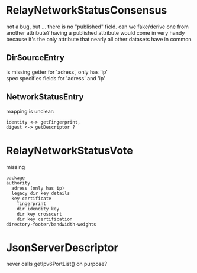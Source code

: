 # RelayNetworkStatusConsensus

not a bug, but ... there is no "published" field. can we fake/derive one from 
another attribute? having a published attribute would come in very handy because
it's the only attribute that nearly all other datasets have in common



## DirSourceEntry

is missing getter for 'adress', only has 'ip'  
spec specifies fields for 'adress' and 'ip'

## NetworkStatusEntry

mapping is unclear:  
   
    identity <-> getFingerprint,   
    digest <-> getDescriptor ?

    
    
# RelayNetworkStatusVote

missing 

    package
    authority
      adress (only has ip)
      legacy dir key details
      key certificate
        fingerprint
        dir idendity key
        dir key crosscert
        dir key certification
    directory-footer/bandwidth-weights



# JsonServerDescriptor 
never calls getIpv6PortList()
on purpose?